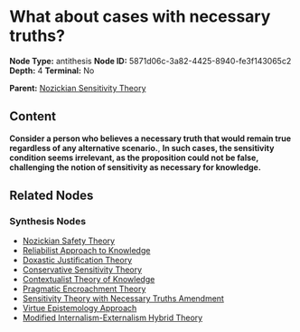 # What about cases with necessary truths?

**Node Type:** antithesis
**Node ID:** 5871d06c-3a82-4425-8940-fe3f143065c2
**Depth:** 4
**Terminal:** No

**Parent:** [Nozickian Sensitivity Theory](nozickian-sensitivity-theory-synthesis-4f3caf1a-71e0-45e5-8ff5-4a30f0960284.md)

## Content

**Consider a person who believes a necessary truth that would remain true regardless of any alternative scenario.**, **In such cases, the sensitivity condition seems irrelevant, as the proposition could not be false, challenging the notion of sensitivity as necessary for knowledge.**

## Related Nodes

### Synthesis Nodes

- [Nozickian Safety Theory](nozickian-safety-theory-synthesis-fa8c5878-fc9c-4514-be63-ed65a020ff33.md)
- [Reliabilist Approach to Knowledge](reliabilist-approach-to-knowledge-synthesis-342276d0-095a-484f-912c-43001f869e27.md)
- [Doxastic Justification Theory](doxastic-justification-theory-synthesis-4be0128e-6b07-4b10-a0d8-26993c90560f.md)
- [Conservative Sensitivity Theory](conservative-sensitivity-theory-synthesis-50e4225b-3fe0-4dc8-8e1e-90721c71d07f.md)
- [Contextualist Theory of Knowledge](contextualist-theory-of-knowledge-synthesis-998ebb17-a23a-4e5f-8279-9a663686b9f4.md)
- [Pragmatic Encroachment Theory](pragmatic-encroachment-theory-synthesis-96bc53ad-d37b-4b4e-b36b-441a32d04979.md)
- [Sensitivity Theory with Necessary Truths Amendment](sensitivity-theory-with-necessary-truths-amendment-synthesis-5b39df6a-8276-4dd6-b10c-4b853d9c5383.md)
- [Virtue Epistemology Approach](virtue-epistemology-approach-synthesis-2d23225a-8d91-4d9f-8884-cb19dcfd6433.md)
- [Modified Internalism-Externalism Hybrid Theory](modified-internalism-externalism-hybrid-theory-synthesis-3cbb001d-2711-4ee3-8777-5d31b08c0ad1.md)
